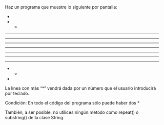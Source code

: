 Haz un programa que muestre lo siguiente por pantalla:

*

* *

* * *

* * * *

* * * * *

* * * * * *

* * * * *

* * * *

* * *

* *

*

La línea con más “*” vendrá dada por un número que el usuario introducirá por teclado.

Condición: En todo el código del programa sólo puede haber dos *

También, a ser posible, no utilices ningún método como repeat() o substring() de la clase String